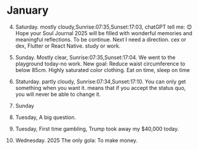 # January

4. Saturday. mostly cloudy,Sunrise:07:35,Sunset:17:03, chatGPT tell me: 😊 Hope your Soul Journal 2025 will be filled with wonderful memories and meaningful reflections. To be continue. Next I need a direction. cex or dex, Flutter or React Native. study or work. 

5. Sunday. Mostly clear, Sunrise:07:35,Sunset:17:04. We went to the playground today-no work. New goal: Reduce waist circumference to below 85cm. Highly saturated color clothing. Eat on time, sleep on time

11. Staturday. partly cloudy, Sunrise:07:34,Sunset:17:10. You can only get something when you want it. means that if you accept the status quo, you will never be able to change it.

12. Sunday


14. Tuesday, A big question.

21. Tuesday, First time gambling, Trump took away my $40,000 today.

29. Wednesday. 2025 The only gola: To make money.